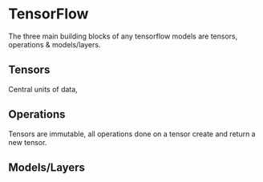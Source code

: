 # TensorFlow

The three main building blocks of any tensorflow models are tensors, operations & models/layers.

## Tensors

Central units of data, 

## Operations

Tensors are immutable, all operations done on a tensor create and return a new tensor.

## Models/Layers

